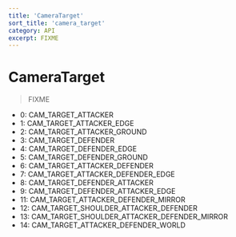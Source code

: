 ```yaml
---
title: 'CameraTarget'
sort_title: 'camera_target'
category: API
excerpt: FIXME
---
```


# CameraTarget

> FIXME

- 0: CAM_TARGET_ATTACKER
- 1: CAM_TARGET_ATTACKER_EDGE
- 2: CAM_TARGET_ATTACKER_GROUND
- 3: CAM_TARGET_DEFENDER
- 4: CAM_TARGET_DEFENDER_EDGE
- 5: CAM_TARGET_DEFENDER_GROUND
- 6: CAM_TARGET_ATTACKER_DEFENDER
- 7: CAM_TARGET_ATTACKER_DEFENDER_EDGE
- 8: CAM_TARGET_DEFENDER_ATTACKER
- 9: CAM_TARGET_DEFENDER_ATTACKER_EDGE
- 11: CAM_TARGET_ATTACKER_DEFENDER_MIRROR
- 12: CAM_TARGET_SHOULDER_ATTACKER_DEFENDER
- 13: CAM_TARGET_SHOULDER_ATTACKER_DEFENDER_MIRROR
- 14: CAM_TARGET_ATTACKER_DEFENDER_WORLD
